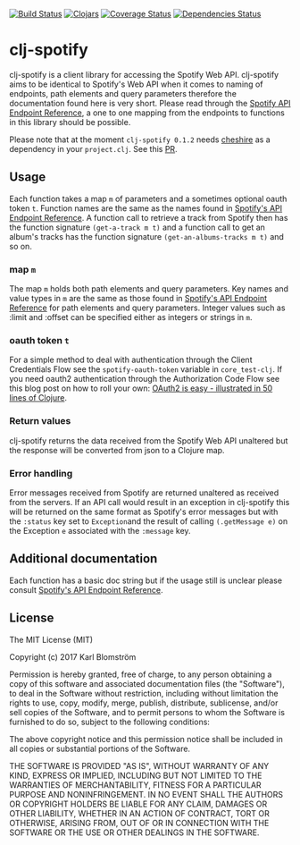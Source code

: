 [![Build Status](https://travis-ci.org/blmstrm/clj-spotify.svg?branch=master)](https://travis-ci.org/blmstrm/clj-spotify)
[![Clojars](https://img.shields.io/clojars/v/clj-spotify.svg)](http://clojars.org/clj-spotify)
[![Coverage Status](https://coveralls.io/repos/blmstrm/clj-spotify/badge.svg?branch=master&service=github)](https://coveralls.io/github/blmstrm/clj-spotify?branch=master)
[![Dependencies Status](http://jarkeeper.com/blmstrm/clj-spotify/status.png)](http://jarkeeper.com/blmstrm/clj-spotify)
# clj-spotify
clj-spotify is a client library for accessing the Spotify Web API. clj-spotify aims to be identical to Spotify's Web API when it comes to naming of endpoints, path elements and query parameters therefore the documentation found here is very short. Please read through the [Spotify API Endpoint Reference](https://developer.spotify.com/web-api/endpoint-reference/), a one to one mapping from the endpoints to functions in this library should be possible.

Please note that at the moment `clj-spotify 0.1.2` needs [cheshire](https://github.com/dakrone/cheshire) as a dependency in your `project.clj`. See this [PR](https://github.com/blmstrm/clj-spotify/pull/4).

## Usage
Each function takes a map `m` of parameters and a sometimes optional oauth token `t`. Function names are the same as the names found in [Spotify's API Endpoint Reference](https://developer.spotify.com/web-api/endpoint-reference/). A function call to retrieve a track from Spotify then has the function signature `(get-a-track m t)` and a function call to get an album's tracks has the function signature `(get-an-albums-tracks m t)` and so on.

### map `m`
The map `m` holds both path elements and query parameters.
Key names and value types in `m` are the same as those found in [Spotify's API Endpoint Reference](https://developer.spotify.com/web-api/endpoint-reference/) for path elements and query parameters. Integer values such as :limit and :offset can be specified either as integers or strings in `m`. 

### oauth token `t`
For a simple method to deal with authentication through the Client Credentials Flow see the `spotify-oauth-token` variable in `core_test-clj`. If you need oauth2 authentication through the Authorization Code Flow see this blog post on how to roll your own: [OAuth2 is easy - illustrated in 50 lines of Clojure](http://leonid.shevtsov.me/en/oauth2-is-easy). 

### Return values
clj-spotify returns the data received from the Spotify Web API unaltered but the response will be converted from json to a Clojure map.

### Error handling
Error messages received from Spotify are returned unaltered as received from the servers. If an API call would result in an exception in clj-spotify this will be returned on the same format as Spotify's error messages but with the `:status` key set to `Exception`and the result of calling `(.getMessage e)` on the Exception `e` associated with the `:message` key.

## Additional documentation
Each function has a basic doc string but if the usage still is unclear please consult [Spotify's API Endpoint Reference](https://developer.spotify.com/web-api/endpoint-reference/).

## License

The MIT License (MIT)

Copyright (c) 2017 Karl Blomström

Permission is hereby granted, free of charge, to any person obtaining a copy
of this software and associated documentation files (the "Software"), to deal
in the Software without restriction, including without limitation the rights
to use, copy, modify, merge, publish, distribute, sublicense, and/or sell
copies of the Software, and to permit persons to whom the Software is
furnished to do so, subject to the following conditions:

The above copyright notice and this permission notice shall be included in
all copies or substantial portions of the Software.

THE SOFTWARE IS PROVIDED "AS IS", WITHOUT WARRANTY OF ANY KIND, EXPRESS OR
IMPLIED, INCLUDING BUT NOT LIMITED TO THE WARRANTIES OF MERCHANTABILITY,
FITNESS FOR A PARTICULAR PURPOSE AND NONINFRINGEMENT. IN NO EVENT SHALL THE
AUTHORS OR COPYRIGHT HOLDERS BE LIABLE FOR ANY CLAIM, DAMAGES OR OTHER
LIABILITY, WHETHER IN AN ACTION OF CONTRACT, TORT OR OTHERWISE, ARISING FROM,
OUT OF OR IN CONNECTION WITH THE SOFTWARE OR THE USE OR OTHER DEALINGS IN
THE SOFTWARE.
